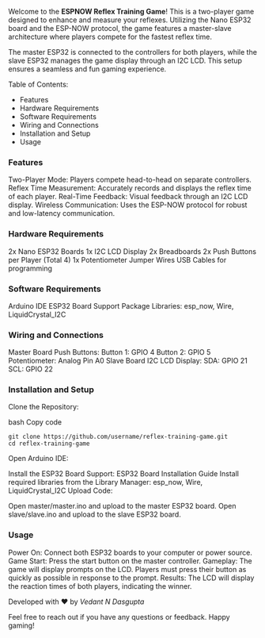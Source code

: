Welcome to the **ESPNOW Reflex Training Game**! This is a two-player game designed to enhance and measure your reflexes. Utilizing the Nano ESP32 board and the ESP-NOW protocol, the game features a master-slave architecture where players compete for the fastest reflex time.

The master ESP32 is connected to the controllers for both players, while the slave ESP32 manages the game display through an I2C LCD. This setup ensures a seamless and fun gaming experience.

Table of Contents:
- Features
- Hardware Requirements
- Software Requirements
- Wiring and Connections
- Installation and Setup
- Usage

### Features
Two-Player Mode: Players compete head-to-head on separate controllers.
Reflex Time Measurement: Accurately records and displays the reflex time of each player.
Real-Time Feedback: Visual feedback through an I2C LCD display.
Wireless Communication: Uses the ESP-NOW protocol for robust and low-latency communication.

### Hardware Requirements
2x Nano ESP32 Boards
1x I2C LCD Display
2x Breadboards
2x Push Buttons per Player (Total 4)
1x Potentiometer
Jumper Wires
USB Cables for programming

### Software Requirements
Arduino IDE
ESP32 Board Support Package
Libraries: esp_now, Wire, LiquidCrystal_I2C

### Wiring and Connections
Master Board
Push Buttons:
Button 1: GPIO 4
Button 2: GPIO 5
Potentiometer: Analog Pin A0
Slave Board
I2C LCD Display:
SDA: GPIO 21
SCL: GPIO 22

### Installation and Setup
Clone the Repository:

bash
Copy code
```
git clone https://github.com/username/reflex-training-game.git
cd reflex-training-game
```
Open Arduino IDE:

Install the ESP32 Board Support: ESP32 Board Installation Guide
Install required libraries from the Library Manager: esp_now, Wire, LiquidCrystal_I2C
Upload Code:

Open master/master.ino and upload to the master ESP32 board.
Open slave/slave.ino and upload to the slave ESP32 board.

### Usage
Power On: Connect both ESP32 boards to your computer or power source.
Game Start: Press the start button on the master controller.
Gameplay: The game will display prompts on the LCD. Players must press their button as quickly as possible in response to the prompt.
Results: The LCD will display the reaction times of both players, indicating the winner.

Developed with ❤️ by  _Vedant N Dasgupta_

Feel free to reach out if you have any questions or feedback. Happy gaming!
